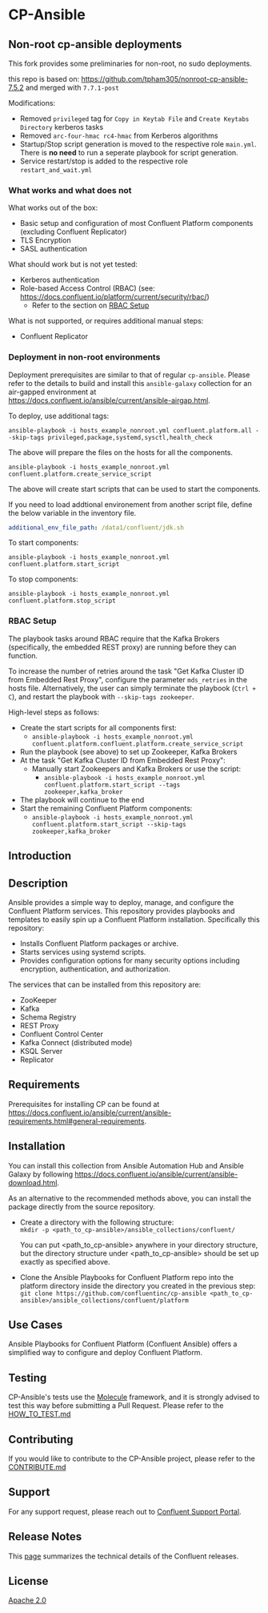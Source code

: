 # CP-Ansible

## Non-root cp-ansible deployments

This fork provides some preliminaries for non-root, no sudo deployments. 

this repo is based on: https://github.com/tpham305/nonroot-cp-ansible-7.5.2 and merged with `7.7.1-post`

Modifications:
* Removed `privileged` tag for `Copy in Keytab File` and `Create Keytabs Directory` kerberos tasks
* Removed `arc-four-hmac rc4-hmac` from Kerberos algorithms
* Startup/Stop script generation is moved to the respective role `main.yml`. There is **no need** to run a seperate playbook for script generation.
* Service restart/stop is added to the respective role `restart_and_wait.yml`

### What works and what does not
What works out of the box:

* Basic setup and configuration of most Confluent Platform components (excluding Confluent Replicator)
* TLS Encryption
* SASL authentication

What should work but is not yet tested:

* Kerberos authentication
* Role-based Access Control (RBAC) (see: https://docs.confluent.io/platform/current/security/rbac/)
    * Refer to the section on [RBAC Setup](#rbac-setup)

What is not supported, or requires additional manual steps:

* Confluent Replicator

### Deployment in non-root environments

Deployment prerequisites are similar to that of regular `cp-ansible`. Please refer to the details to build and install this `ansible-galaxy` collection for an air-gapped environment at https://docs.confluent.io/ansible/current/ansible-airgap.html.

To deploy, use additional tags:

```
ansible-playbook -i hosts_example_nonroot.yml confluent.platform.all --skip-tags privileged,package,systemd,sysctl,health_check
```

The above will prepare the files on the hosts for all the components.

```
ansible-playbook -i hosts_example_nonroot.yml confluent.platform.create_service_script
```

The above will create start scripts that can be used to start the components.

If you need to load addtional environement from another script file, define the below variable in the inventory file.
```yml
additional_env_file_path: /data1/confluent/jdk.sh
```

To start components:

```
ansible-playbook -i hosts_example_nonroot.yml confluent.platform.start_script
```

To stop components:

```
ansible-playbook -i hosts_example_nonroot.yml confluent.platform.stop_script
```

### RBAC Setup

The playbook tasks around RBAC require that the Kafka Brokers (specifically, the embedded REST proxy) are running before they can function.

To increase the number of retries around the task "Get Kafka Cluster ID from Embedded Rest Proxy", configure the parameter `mds_retries` in the hosts file.
Alternatively, the user can simply terminate the playbook (`Ctrl + C`), and restart the playbook with `--skip-tags zookeeper`.

High-level steps as follows:

* Create the start scripts for all components first:
    * `ansible-playbook -i hosts_example_nonroot.yml confluent.platform.confluent.platform.create_service_script`
* Run the playbook (see above) to set up Zookeeper, Kafka Brokers
* At the task "Get Kafka Cluster ID from Embedded Rest Proxy":
    * Manually start Zookeepers and Kafka Brokers or use the script:
        * `ansible-playbook -i hosts_example_nonroot.yml confluent.platform.start_script --tags zookeeper,kafka_broker`
* The playbook will continue to the end
* Start the remaining Confluent Platform components:
    * `ansible-playbook -i hosts_example_nonroot.yml confluent.platform.start_script --skip-tags zookeeper,kafka_broker`

## Introduction
## Description

Ansible provides a simple way to deploy, manage, and configure the Confluent Platform services. This repository provides playbooks and templates to easily spin up a Confluent Platform installation. Specifically this repository:

* Installs Confluent Platform packages or archive.
* Starts services using systemd scripts.
* Provides configuration options for many security options including encryption, authentication, and authorization.

The services that can be installed from this repository are:

* ZooKeeper
* Kafka
* Schema Registry
* REST Proxy
* Confluent Control Center
* Kafka Connect (distributed mode)
* KSQL Server
* Replicator

## Requirements

Prerequisites for installing CP can be found at https://docs.confluent.io/ansible/current/ansible-requirements.html#general-requirements.


## Installation

You can install this collection from Ansible Automation Hub and Ansible Galaxy by following https://docs.confluent.io/ansible/current/ansible-download.html.

As an alternative to the recommended methods above, you can install the package directly from the source repository.

* Create a directory with the following structure:<br>
```mkdir -p <path_to_cp-ansible>/ansible_collections/confluent/```

  You can put <path_to_cp-ansible> anywhere in your directory structure, but the directory structure under <path_to_cp-ansible> should be set up exactly as specified above.

* Clone the Ansible Playbooks for Confluent Platform repo into the platform directory inside the directory you created in the previous step:<br>
```git clone https://github.com/confluentinc/cp-ansible <path_to_cp-ansible>/ansible_collections/confluent/platform```


## Use Cases

Ansible Playbooks for Confluent Platform (Confluent Ansible) offers a simplified way to configure and deploy Confluent Platform.


## Testing

CP-Ansible's tests use the [Molecule](https://ansible.readthedocs.io/projects/molecule/) framework, and it is strongly advised to test this way before submitting a Pull Request. Please refer to the [HOW_TO_TEST.md](docs/HOW_TO_TEST.md)


## Contributing

If you would like to contribute to the CP-Ansible project, please refer to the [CONTRIBUTE.md](docs/CONTRIBUTING.md)

## Support

For any support request, please reach out to [Confluent Support Portal](https://support.confluent.io/).

## Release Notes

This [page](https://docs.confluent.io/ansible/current/ansible-release-notes.html) summarizes the technical details of the Confluent releases.

## License

[Apache 2.0](LICENSE.md)
